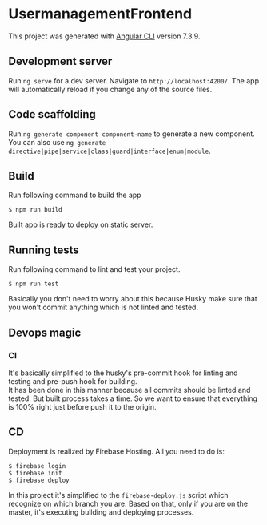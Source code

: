 # UsermanagementFrontend

This project was generated with [Angular CLI](https://github.com/angular/angular-cli) version 7.3.9.

## Development server

Run `ng serve` for a dev server. Navigate to `http://localhost:4200/`. The app will automatically reload if you change any of the source files.

## Code scaffolding

Run `ng generate component component-name` to generate a new component. You can also use `ng generate directive|pipe|service|class|guard|interface|enum|module`.

## Build
Run following command to build the app
```
$ npm run build
```
Built app is ready to deploy on static server.

## Running tests
Run following command to lint and test your project.
```
$ npm run test
```
Basically you don't need to worry about this because Husky make sure that you won't commit anything which is not linted and tested.

## Devops magic

### CI
It's basically simplified to the husky's pre-commit hook for linting and testing and pre-push hook for building.  
It has been done in this manner because all commits should be linted and tested. But built process takes a time. So we want to ensure that everything is 100% right just before push it to the origin.  

## CD
Deployment is realized by Firebase Hosting. All you need to do is:
```
$ firebase login
$ firebase init
$ firebase deploy
```
In this project it's simplified to the `firebase-deploy.js` script which recognize on which branch you are. Based on that, only if you are on the master, it's executing building and deploying processes.
